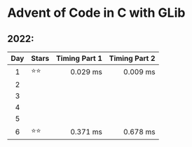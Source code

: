 # Advent of Code in C with GLib

## 2022:
| Day | Stars            | Timing Part 1 | Timing Part 2 |
|:---:|:-----------------|--------------:|--------------:|
|  1  | &#11088;&#11088; | 0.029 ms      | 0.009 ms      |
|  2  |                  |               |               |
|  3  |                  |               |               |
|  4  |                  |               |               |
|  5  |                  |               |               |
|  6  | &#11088;&#11088; | 0.371 ms      | 0.678 ms      |
